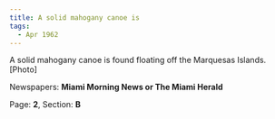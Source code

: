 ```yaml
---  
title: A solid mahogany canoe is  
tags:  
  - Apr 1962  
---  
```

  
A solid mahogany canoe is found floating off the Marquesas Islands. [Photo]  
  
Newspapers: **Miami Morning News or The Miami Herald**  
  
Page: **2**, Section: **B** 

